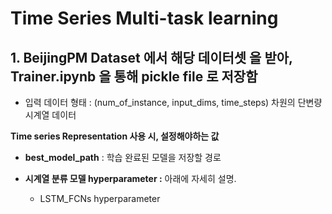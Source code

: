 # Time Series Multi-task learning

## 1. BeijingPM Dataset 에서 해당 데이터셋 을 받아, Trainer.ipynb 을 통해 pickle file 로 저장함

- 입력 데이터 형태 : (num_of_instance, input_dims, time_steps) 차원의 단변량시계열 데이터
  <br>

**Time series Representation 사용 시, 설정해야하는 값**

- **best_model_path** : 학습 완료된 모델을 저장할 경로

- **시계열 분류 모델 hyperparameter :** 아래에 자세히 설명.
  - LSTM_FCNs hyperparameter
    <br>

